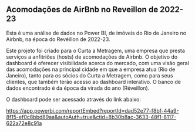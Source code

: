 ## Acomodações de AirBnb no Reveillon de 2022-23

Esta é uma análise de dados no Power BI, de imóveis do Rio de Janeiro no Airbnb, na época do Revéillon de 2022-23.

Este projeto foi criado para o Curta a Metragem, uma empresa que presta serviços a anfitriões (hosts) de acomodações de Airbnb. O objetivo do dashboard é oferecer visibilidade acerca do mercado, com uma visão geral das acomodações na principal cidade em que a empresa atua (Rio de Janeiro), tanto para os sócios do Curta a Metragem, como para seus clientes, que também terão acesso ao dashboard interativo. O banco de dados encontrado é da época da virada do ano (Réveillon).

O dashboard pode ser acessado através do link abaixo:

https://app.powerbi.com/reportEmbed?reportId=dad52e77-f8bf-44a9-8f15-ef0c8bbd89aa&autoAuth=true&ctid=8b30b8ac-3633-48f1-8117-622a72e8c91a



